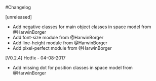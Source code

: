#Changelog

[unreleased]
- Add negative classes for main object classes in space model from @HarwinBorger
- Add font-size module from @HarwinBorger
- Add line-height module from @HarwinBorger
- Add pixel-perfect module from @HarwinBorger

[V0.2.4] Hotfix - 04-08-2017
- Add missing dot for position classes in space model from @HarwinBorger